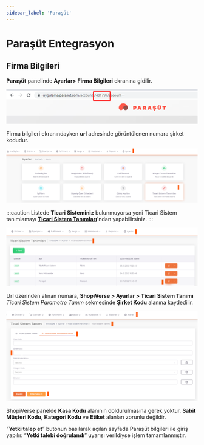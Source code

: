 ```yaml
---
sidebar_label: 'Paraşüt'
---
```


# Paraşüt Entegrasyon

## Firma Bilgileri

**Paraşüt** panelinde **Ayarlar> Firma Bilgileri** ekranına gidilir.

![Parachutecode](../commercial-system/parachuteCode.png)

Firma bilgileri ekranındayken **url** adresinde görüntülenen numara şirket kodudur.

![ParachuteSet](../commercial-system/parachuteSet.png)

:::caution
Listede **Ticari Sisteminiz** bulunmuyorsa yeni Ticari Sistem tanımlamayı **[Ticari Sistem Tanımları](/shopiverse/en/docs/category/ticari-sistem-tanımları)**'ndan yapabilirsiniz.
:::

![ParachuteSetEdit](../commercial-system/parachuteEdit.png)


Url üzerinden alınan numara, **ShopiVerse > Ayarlar > Ticari Sistem Tanımı** *Ticari Sistem Parametre Tanım* sekmesinde **Şirket Kodu** alanına kaydedilir.

![ParachuteSetEditCode](../commercial-system/parachuteEditCode.png)


ShopiVerse panelde **Kasa Kodu** alanının doldurulmasına gerek yoktur. **Sabit Müşteri Kodu**, **Kategori Kodu** ve **Etiket** alanları zorunlu değildir. 

“**Yetki talep et**” butonun basılarak açılan sayfada Paraşüt bilgileri ile giriş yapılır. “**Yetki talebi doğrulandı**” uyarısı verildiyse işlem tamamlanmıştır.


 